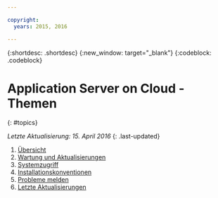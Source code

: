 ```yaml
---

copyright:
  years: 2015, 2016

---
```


{:shortdesc: .shortdesc}
{:new_window: target="_blank"}
{:codeblock: .codeblock}

# Application Server on Cloud - Themen
{: #topics}

*Letzte Aktualisierung: 15. April 2016*
{: .last-updated}

1. [Übersicht](indexWAS4Bluemix.html)
2. [Wartung und Aktualisierungen](maintenanceAndUpdates.html)
6. [Systemzugriff](systemAccess.html)
7. [Installationskonventionen](installationConventions.html)
8. [Probleme melden](reportingIssues.html)
9. [Letzte Aktualisierungen](latestUpdates.html)
